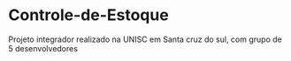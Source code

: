 # Controle-de-Estoque
Projeto integrador realizado na UNISC em Santa cruz do sul, com grupo de 5 desenvolvedores
